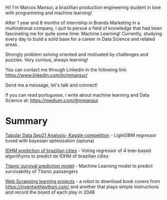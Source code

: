 Hi! I'm Marcos Mansur, a brazillian production engineering student in love with programming and machine learning!

After 1 year and 8 months of internship in Brands Marketing in a multinational company, I quit to persue a field of knowledge that had been fascinating me for quite some time: Machine Learning! Currently, studying every day to build a solid base for a career in Data Science and related areas.

Strongly problem solving oriented and motivated by challenges and puzzles. Very curious, always learning!

You can contact me through Linkedin in the following link:
https://www.linkedin.com/in/mmansur/

Send me a message, let's talk and connect!

If you can read portuguese, i write about machine learning and Data Science at:
https://medium.com/@mmansur


# Summary

[Tabular Data Sep21 Analysis- Kaggle competition](https://github.com/marcos-mansur/TPS-sep21) - LightGBM regressor tuned with bayesian optimization (optuna)

[IDHM prediction of brazilian cities](https://github.com/marcos-mansur/brazilian_cities_IDHM) - Voting regressor of 4 tree-based algorithyms to predict de IDHM of brazilian cities

[Titanic survival prediction model](https://github.com/marcos-mansur/Kaggle_Titanic) - Machine Learning model to predict survivability of Titanic passangers

[Web Scrapping learning projects](https://github.com/marcos-mansur/WebScrappingProjects) - a robot to download book covers from https://inventwithpython.com/ and another that plays simple instructions and record the board of each play in 2048
